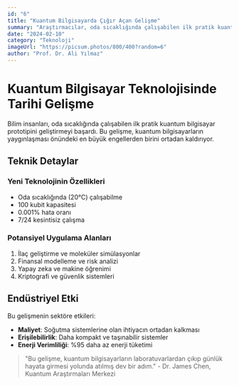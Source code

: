```yaml
---
id: "6"
title: "Kuantum Bilgisayarda Çığır Açan Gelişme"
summary: "Araştırmacılar, oda sıcaklığında çalışabilen ilk pratik kuantum bilgisayar prototipini geliştirdi."
date: "2024-02-10"
category: "Teknoloji"
imageUrl: "https://picsum.photos/800/400?random=6"
author: "Prof. Dr. Ali Yılmaz"
---
```


# Kuantum Bilgisayar Teknolojisinde Tarihi Gelişme

Bilim insanları, oda sıcaklığında çalışabilen ilk pratik kuantum bilgisayar prototipini geliştirmeyi başardı. Bu gelişme, kuantum bilgisayarların yaygınlaşması önündeki en büyük engellerden birini ortadan kaldırıyor.

## Teknik Detaylar

### Yeni Teknolojinin Özellikleri
- Oda sıcaklığında (20°C) çalışabilme
- 100 kubit kapasitesi
- 0.001% hata oranı
- 7/24 kesintisiz çalışma

### Potansiyel Uygulama Alanları
1. İlaç geliştirme ve moleküler simülasyonlar
2. Finansal modelleme ve risk analizi
3. Yapay zeka ve makine öğrenimi
4. Kriptografi ve güvenlik sistemleri

## Endüstriyel Etki

Bu gelişmenin sektöre etkileri:
- **Maliyet**: Soğutma sistemlerine olan ihtiyacın ortadan kalkması
- **Erişilebilirlik**: Daha kompakt ve taşınabilir sistemler
- **Enerji Verimliliği**: %95 daha az enerji tüketimi

> "Bu gelişme, kuantum bilgisayarların laboratuvarlardan çıkıp günlük hayata girmesi yolunda atılmış dev bir adım." - Dr. James Chen, Kuantum Araştırmaları Merkezi 